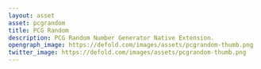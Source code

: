 ```yaml
---
layout: asset
asset: pcgrandom
title: PCG Random
description: PCG Random Number Generator Native Extension.
opengraph_image: https://defold.com/images/assets/pcgrandom-thumb.png
twitter_image: https://defold.com/images/assets/pcgrandom-thumb.png
---
```

